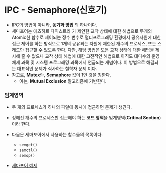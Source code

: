 # IPC - Semaphore(신호기)
- IPC의 방법이 아니라, **동기화 방법** 의 하나이다.
- 세마포어는 에츠허르 다익스트라 가 제안한 교착 상태에 대한 해법으로 두개의 Atomic한 함수로 제어되는 정수 변수로 멀티프로그래밍 환경에서 공유자원에 대한 접근 제어를 하는 방식으로 1개의 공유되는 자원에 제한된 개수의 프로세스, 또는 스레드만 접근할 수 있도록 한다. 다만, 해당 방법은 모든 교착 상태에 대한 해답을 제시해 줄 수 없으나 교착 상태 해법에 대한 고전적인 해법으로 아직도 대다수의 운영체제 과목 및 시스템 프로그래밍 과목에서 언급되는 개념이다. 이 방법으로 해결되는 대표적인 문제가 식사하는 철학자 문제 이다.
- 참고로, **Mutex**란, **Semaphore** 값이 1인 것을 칭한다.
  - 이는, **Mutual Exclusion** 알고리즘에 기반한다.


### 임계영역
- 두 개의 프로세스가 하나의 파일에 동시에 접근하면 문제가 생긴다.
- 정해진 개수의 프로세스만 접근해야 하는 **코드 영역**을 임계영역(**Critical Section**)이라 한다.


- 다음은 세마포어에서 사용하는 함수들의 목록이다.
  - `semget()`
  - `semctl()`
  - `semop()`

- [세마포어 예제](./system/EX03-08_sem/rw.c)
